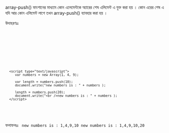 array-push() ফাংশানের মাধ্যমে কোন এলেমেন্টকে অ্যারের শেষ এলিমেন্ট এ যুক্ত করা হয় । কোন এরের শেষ এ যদি আর কোন এলিমেন্ট লাগে তখন array-push() ব্যাবহার করা হয় । 

উদাহরণঃঃ 
<code>
<html>
   <head>
      <title>JavaScript Array push Method</title>
   </head>
   
   <body>
   
      <script type="text/javascript">
         var numbers = new Array(1, 4, 9);
         
         var length = numbers.push(10);
         document.write("new numbers is : " + numbers ); 
         
         length = numbers.push(20);
         document.write("<br />new numbers is : " + numbers ); 
      </script>
      
   </body>
</html>
</code>

ফলাফলঃঃ 
<code>
new numbers is : 1,4,9,10
new numbers is : 1,4,9,10,20 
</code>
